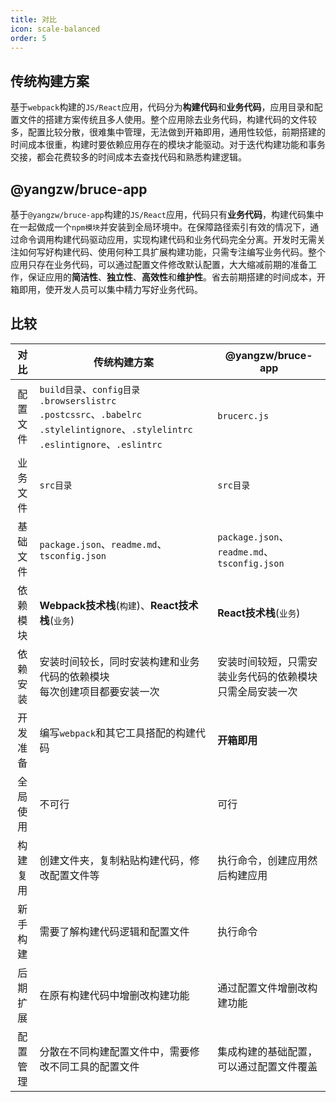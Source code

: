 ```yaml
---
title: 对比
icon: scale-balanced
order: 5
---
```


## 传统构建方案

基于`webpack`构建的`JS/React`应用，代码分为**构建代码**和**业务代码**，应用目录和配置文件的搭建方案传统且多人使用。整个应用除去业务代码，构建代码的文件较多，配置比较分散，很难集中管理，无法做到开箱即用，通用性较低，前期搭建的时间成本很重，构建时要依赖应用存在的模块才能驱动。对于迭代构建功能和事务交接，都会花费较多的时间成本去查找代码和熟悉构建逻辑。

## @yangzw/bruce-app

基于`@yangzw/bruce-app`构建的`JS/React`应用，代码只有**业务代码**，构建代码集中在一起做成一个`npm模块`并安装到全局环境中。在保障路径索引有效的情况下，通过命令调用构建代码驱动应用，实现构建代码和业务代码完全分离。开发时无需关注如何写好构建代码、使用何种工具扩展构建功能，只需专注编写业务代码。整个应用只存在业务代码，可以通过配置文件修改默认配置，大大缩减前期的准备工作，保证应用的**简洁性**、**独立性**、**高效性**和**维护性**。省去前期搭建的时间成本，开箱即用，使开发人员可以集中精力写好业务代码。

## 比较

对比|传统构建方案|@yangzw/bruce-app
:-:|-|-
配置文件|`build目录`、`config目录`<br>`.browserslistrc`<br>`.postcssrc`、`.babelrc`<br>`.stylelintignore`、`.stylelintrc`<br>`.eslintignore`、`.eslintrc`|`brucerc.js`
业务文件|`src目录`|`src目录`
基础文件|`package.json`、`readme.md`、`tsconfig.json`|`package.json`、`readme.md`、`tsconfig.json`
依赖模块|**Webpack技术栈**(`构建`)、**React技术栈**(`业务`)|**React技术栈**(`业务`)
依赖安装|安装时间较长，同时安装构建和业务代码的依赖模块<br>每次创建项目都要安装一次|安装时间较短，只需安装业务代码的依赖模块<br>只需全局安装一次
开发准备|编写`webpack`和其它工具搭配的构建代码|**开箱即用**
全局使用|不可行|可行
构建复用|创建文件夹，复制粘贴构建代码，修改配置文件等|执行命令，创建应用然后构建应用
新手构建|需要了解构建代码逻辑和配置文件|执行命令
后期扩展|在原有构建代码中增删改构建功能|通过配置文件增删改构建功能
配置管理|分散在不同构建配置文件中，需要修改不同工具的配置文件|集成构建的基础配置，可以通过配置文件覆盖